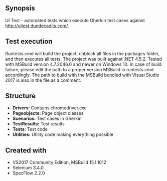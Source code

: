 ## Synopsis

UI Test - automated tests which execute Gherkin test cases against http://uitest.duodecadits.com/.

## Test execution

Runtests.cmd will build the project, unblock all files in the packages folder, and then executes all tests.
The project was built against .NET 4.5.2. Tested with MSBuild version 4.7.2046.0 and newer on Windows 10. 
In case of build failure, please edit the path to a proper version MSBuild in runtests.cmd accordingly.
The path to build with the MSBuild bundled with Visual Studio 2017 is also in the file as a comment.

## Structure

* **Drivers:**	Contains chromedriver.exe
* **Pageobjects:**	Page object classes
* **Scenarios:**	Test cases in Gherkin
* **TestResults:**	Test results
* **Tests:**	Test code
* **Utilities:**	Utility code making everything possible

## Created with

* VS2017 Community Edition, MSBuild 15.1.1012
* Selenium 3.4.0
* SpecFlow 2.2.0